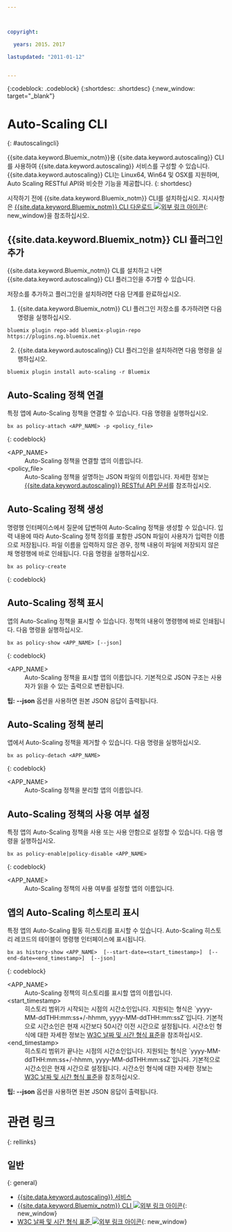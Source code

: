 ```yaml
---



copyright:

  years: 2015，2017

lastupdated: "2011-01-12"


---
```


{:codeblock: .codeblock}
{:shortdesc: .shortdesc}
{:new_window: target="_blank"}

# Auto-Scaling CLI
{: #autoscalingcli}


{{site.data.keyword.Bluemix_notm}}용 {{site.data.keyword.autoscaling}} CLI를 사용하여 {{site.data.keyword.autoscaling}} 서비스를 구성할 수 있습니다. {{site.data.keyword.autoscaling}} CLI는 Linux64, Win64 및 OSX를 지원하며, Auto Scaling RESTful API와 비슷한 기능을 제공합니다.
{: shortdesc}

시작하기 전에 {{site.data.keyword.Bluemix_notm}} CLI를 설치하십시오. 지시사항은 [{{site.data.keyword.Bluemix_notm}} CLI 다운로드 ![외부 링크 아이콘](../../../icons/launch-glyph.svg)](http://plugins.ng.bluemix.net/ui/home.html){: new_window}을 참조하십시오.

## {{site.data.keyword.Bluemix_notm}} CLI 플러그인 추가

{{site.data.keyword.Bluemix_notm}} CL를 설치하고 나면 {{site.data.keyword.autoscaling}} CLI 플러그인을 추가할 수 있습니다.

저장소를 추가하고 플러그인을 설치하려면 다음 단계를 완료하십시오.
1. {{site.data.keyword.Bluemix_notm}} CLI 플러그인 저장소를 추가하려면 다음 명령을 실행하십시오. 
```
bluemix plugin repo-add bluemix-plugin-repo https://plugins.ng.bluemix.net
```
2. {{site.data.keyword.autoscaling}} CLI 플러그인을 설치하려면 다음 명령을 실행하십시오. 
```
bluemix plugin install auto-scaling -r Bluemix
```

## Auto-Scaling 정책 연결

특정 앱에 Auto-Scaling 정책을 연결할 수 있습니다. 다음 명령을 실행하십시오.

```
bx as policy-attach <APP_NAME> -p <policy_file>
```
{: codeblock}

<dl class="parml">
<dt class="pt dlterm">&lt;APP_NAME&gt;</dt>
<dd class="pd">Auto-Scaling 정책을 연결할 앱의 이름입니다.</dd>
<dt class="pt dlterm">&lt;policy_file&gt;</dt>
<dd class="pd">Auto-Scaling 정책을 설명하는 JSON 파일의 이름입니다. 자세한 정보는 <a href="https://new-console.{DomainName}/apidocs/48" target="_blank">{{site.data.keyword.autoscaling}} RESTful API 문서</a>를 참조하십시오.</dd>
</dl>


## Auto-Scaling 정책 생성

명령행 인터페이스에서 질문에 답변하여 Auto-Scaling 정책을 생성할 수 있습니다. 입력 내용에 따라 Auto-Scaling 정책 정의를 포함한 JSON 파일이 사용자가 입력한 이름으로 저장됩니다. 파일 이름을 입력하지 않은 경우, 정책 내용이 파일에 저장되지 않은 채 명령행에 바로 인쇄됩니다. 다음 명령을 실행하십시오.

```
bx as policy-create
```
{: codeblock}


## Auto-Scaling 정책 표시

앱의 Auto-Scaling 정책을 표시할 수 있습니다. 정책의 내용이 명령행에 바로 인쇄됩니다. 다음 명령을 실행하십시오.

```
bx as policy-show <APP_NAME> [--json]
```
{: codeblock}

<dl class="parml">
<dt class="pt dlterm">&lt;APP_NAME&gt;</dt>
<dd class="pd">Auto-Scaling 정책을 표시할 앱의 이름입니다. 기본적으로 JSON 구조는 사용자가 읽을 수 있는 출력으로 변환됩니다.</dd>
</dl>

**팁:** **--json** 옵션을 사용하면 원본 JSON 응답이 출력됩니다.


## Auto-Scaling 정책 분리

앱에서 Auto-Scaling 정책을 제거할 수 있습니다. 다음 명령을 실행하십시오.

```
bx as policy-detach <APP_NAME>
```
{: codeblock}

<dl class="parml">
<dt class="pt dlterm">&lt;APP_NAME&gt;</dt>
<dd class="pd">Auto-Scaling 정책을 분리할 앱의 이름입니다. </dd>
</dl>


## Auto-Scaling 정책의 사용 여부 설정

특정 앱의 Auto-Scaling 정책을 사용 또는 사용 안함으로 설정할 수 있습니다. 다음 명령을 실행하십시오.

```
bx as policy-enable|policy-disable <APP_NAME>
```
{: codeblock}

<dl class="parml">
<dt class="pt dlterm">&lt;APP_NAME&gt;</dt>
<dd class="pd">Auto-Scaling 정책의 사용 여부를 설정할 앱의 이름입니다. </dd>
</dl>


## 앱의 Auto-Scaling 히스토리 표시

특정 앱의 Auto-Scaling 활동 히스토리를 표시할 수 있습니다. Auto-Scaling 히스토리 레코드의 테이블이 명령행 인터페이스에 표시됩니다.

```
bx as history-show <APP_NAME>  [--start-date=<start_timestamp>]  [--end-date=<end_timestamp>]  [--json]
```
{: codeblock}

<dl class="parml">
<dt class="pt dlterm">&lt;APP_NAME&gt;</dt>
<dd class="pd">Auto-Scaling 정책의 히스토리를 표시할 앱의 이름입니다.
<dt class="pt dlterm">&lt;start_timestamp&gt;</dt>
<dd class="pd">히스토리 범위가 시작되는 시점의 시간소인입니다. 지원되는 형식은 `yyyy-MM-ddTHH:mm:ss+/-hhmm, yyyy-MM-ddTHH:mm:ssZ`입니다. 기본적으로 시간소인은 현재 시간보다 50시간 이전 시간으로 설정됩니다. 시간소인 형식에 대한 자세한 정보는 <a href="https://www.w3.org/TR/NOTE-datetime" target="_blank">W3C 날짜 및 시간 형식 표준</a>을 참조하십시오.
<dt class="pt dlterm">&lt;end_timestamp&gt;</dt>
<dd class="pd">히스토리 범위가 끝나는 시점의 시간소인입니다. 지원되는 형식은 `yyyy-MM-ddTHH:mm:ss+/-hhmm, yyyy-MM-ddTHH:mm:ssZ`입니다. 기본적으로 시간소인은 현재 시간으로 설정됩니다. 시간소인 형식에 대한 자세한 정보는 <a href="https://www.w3.org/TR/NOTE-datetime" target="_blank">W3C 날짜 및 시간 형식 표준</a>을 참조하십시오.
</dl>



**팁:** **--json** 옵션을 사용하면 원본 JSON 응답이 출력됩니다.

# 관련 링크
{: rellinks}
## 일반
{: general}
* [{{site.data.keyword.autoscaling}} 서비스](/docs/services/Auto-Scaling/index.html)
* [{{site.data.keyword.Bluemix_notm}} CLI ![외부 링크 아이콘](../../../icons/launch-glyph.svg)](http://plugins.ng.bluemix.net/ui/home.html){: new_window}
* [W3C 날짜 및 시간 형식 표준 ![외부 링크 아이콘](../../../icons/launch-glyph.svg)](https://www.w3.org/TR/NOTE-datetime){: new_window}
